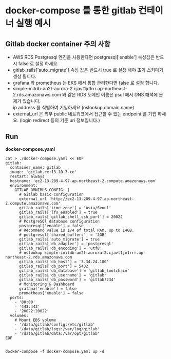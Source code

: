 # docker-compose 를 통한 gitlab 컨테이너 실행 예시

Gitlab docker container 주의 사항
---------------
- AWS RDS Postgresql 엔진을 사용한다면 postgresql['enable'] 속성값은 반드시 false 로 설정 하세요. 
- gitlab_rails['auto_migrate'] 속성 값은 반드시 true 로 설정 해야 초기 스키마가 생성 됩니다.
- grafana 와 prometheus 는 EKS 에서 통합 관리한다면 false 로 설정 합니다.
- simple-initdb-an2t-aurora-2.cjavt1jo1rrr.ap-northeast-2.rds.amazonaws.com 와 같은 RDS 도메인 이름은 psql 에서 DNS 해석에 문제가 있습니다.  
  ip address 를 식별하여 기입하세요 (nslookup domain.name)
- external_url 은 외부 public 네트워크에서 접근할 수 있는 endpoint 를 기입 하세요. (login redirect 등의 기준 uri 정보입니다.) 


## Run

**docker-compose.yaml**

```shell
cat > ./docker-compose.yaml << EOF
gitlab:
  container_name: gitlab
  image: 'gitlab-ce:13.10.3-ce'
  restart: always
  hostname: 'ec2-13-209-4-97.ap-northeast-2.compute.amazonaws.com'
  environment:
    GITLAB_OMNIBUS_CONFIG: |
      # Gitlab basic configuration
      external_url 'http://ec2-13-209-4-97.ap-northeast-2.compute.amazonaws.com'
      gitlab_rails['time_zone'] = 'Asia/Seoul'
      gitlab_rails['lfs_enabled'] = true
      gitlab_rails['gitlab_shell_ssh_port'] = 20022
      # PostgreSQl database configuration
      postgresql['enable'] = false
      # Recommend value is 1/4 of total RAM, up to 14GB.
      # postgresql['shared_buffers'] = '2GB'
      gitlab_rails['auto_migrate'] = true
      gitlab_rails['db_adapter'] = 'postgresql'
      gitlab_rails['db_encoding'] = 'utf8'
      # nslookup simple-initdb-an2t-aurora-2.cjavt1jo1rrr.ap-northeast-2.rds.amazonaws.com
      gitlab_rails['db_host'] = '3.34.24.180'
      gitlab_rails['db_port'] = 5432
      gitlab_rails['db_database'] = 'gitlab_toolchain'
      gitlab_rails['db_username'] = 'gitlab'
      gitlab_rails['db_password'] = 'gitlab!234'
      # Monitoring & Dashboard
      grafana['enable'] = false
      prometheus['enable'] = false
  ports:
    - '80:80'
    - '443:443'
    - '20022:20022'
  volumes:
    # Mount EBS volume
    - '/data/gitlab/config:/etc/gitlab'
    - '/data/gitlab/logs:/var/log/gitlab'
    - '/data/gitlab/data:/var/opt/gitlab'
EOF


docker-compose -f docker-compose.yaml up -d
```
